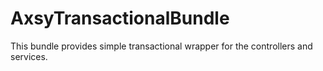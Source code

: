 AxsyTransactionalBundle
=======================

This bundle provides simple transactional wrapper for the controllers and services.
